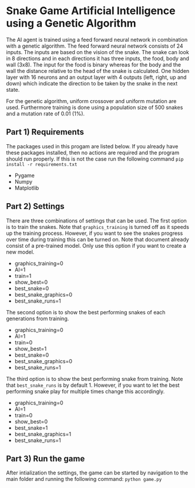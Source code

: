# Snake Game Artificial Intelligence using a Genetic Algorithm

The AI agent is trained using a feed forward neural network in combination with a genetic algorithm. The feed forward neural network consists of 24 inputs. The inputs are based on the vision of the snake. The snake can look in 8 directions and in each directions it has three inputs, the food, body and wall (3x8). The input for the food is binary whereas for the body and the wall the distance relative to the head of the snake is calculated. One hidden layer with 16 neurons and an output layer with 4 outputs (left, right, up and down) which indicate the direction to be taken by the snake in the next state. 

For the genetic algorithm, uniform crossover and uniform mutation are used. Furthermore training is done using a population size of 500 snakes and a mutation rate of 0.01 (1%).

## Part 1) Requirements
The packages used in this progam are listed below. If you already have these packages installed, then no actions are required and the program should run properly. If this is not the case run the following command `pip install -r requirements.txt`

* Pygame
* Numpy
* Matplotlib

## Part 2) Settings 
There are three combinations of settings that can be used. The first option is to train the snakes. Note that `graphics_training` is turned off as it speeds up the training process. However, if you want to see the snakes progress over time during training this can be turned on. Note that document already consist of a pre-trained model. Only use this option if you want to create a new model.  

* graphics_training=0
* AI=1
* train=1
* show_best=0
* best_snake=0
* best_snake_graphics=0
* best_snake_runs=1

The second option is to show the best performing snakes of each generations from training.

* graphics_training=0
* AI=1
* train=0
* show_best=1
* best_snake=0
* best_snake_graphics=0
* best_snake_runs=1
 
 The third option is to show the best performing snake from training. Note that `best_snake_runs` is by default 1. However, if you want to let the best performing snake play for multiple times change this accordingly.
 
* graphics_training=0
* AI=1
* train=0
* show_best=0
* best_snake=1
* best_snake_graphics=1
* best_snake_runs=1

## Part 3) Run the game
After intialization the settings, the game can be started by navigation to the main folder and running the following command: `python game.py`
